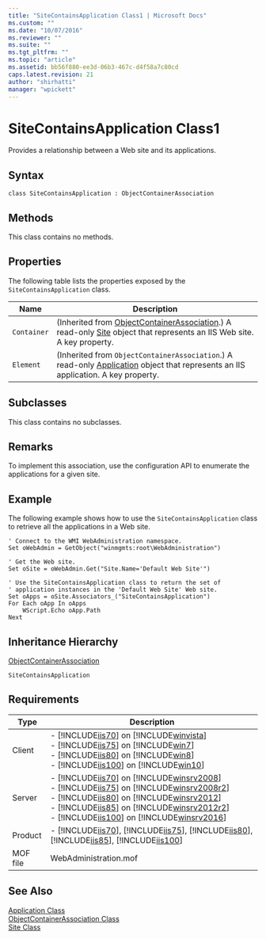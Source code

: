 ```yaml
---
title: "SiteContainsApplication Class1 | Microsoft Docs"
ms.custom: ""
ms.date: "10/07/2016"
ms.reviewer: ""
ms.suite: ""
ms.tgt_pltfrm: ""
ms.topic: "article"
ms.assetid: bb56f880-ee3d-06b3-467c-d4f58a7c80cd
caps.latest.revision: 21
author: "shirhatti"
manager: "wpickett"
---
```

# SiteContainsApplication Class1
Provides a relationship between a Web site and its applications.  
  
## Syntax  
  
```vbs  
class SiteContainsApplication : ObjectContainerAssociation  
```  
  
## Methods  
 This class contains no methods.  
  
## Properties  
 The following table lists the properties exposed by the `SiteContainsApplication` class.  
  
|Name|Description|  
|----------|-----------------|  
|`Container`|(Inherited from [ObjectContainerAssociation](../wmi-provider/objectcontainerassociation-class.md).) A read-only [Site](../wmi-provider/site-class.md) object that represents an IIS Web site. A key property.|  
|`Element`|(Inherited from `ObjectContainerAssociation`.) A read-only [Application](../wmi-provider/application-class.md) object that represents an IIS application. A key property.|  
  
## Subclasses  
 This class contains no subclasses.  
  
## Remarks  
 To implement this association, use the configuration API to enumerate the applications for a given site.  
  
## Example  
 The following example shows how to use the `SiteContainsApplication` class to retrieve all the applications in a Web site.  
  
```  
' Connect to the WMI WebAdministration namespace.  
Set oWebAdmin = GetObject("winmgmts:root\WebAdministration")  
  
' Get the Web site.  
Set oSite = oWebAdmin.Get("Site.Name='Default Web Site'")  
  
' Use the SiteContainsApplication class to return the set of  
' application instances in the 'Default Web Site' Web site.  
Set oApps = oSite.Associators_("SiteContainsApplication")  
For Each oApp In oApps  
    WScript.Echo oApp.Path   
Next  
```  
  
## Inheritance Hierarchy  
 [ObjectContainerAssociation](../wmi-provider/objectcontainerassociation-class.md)  
  
 `SiteContainsApplication`  
  
## Requirements  
  
|Type|Description|  
|----------|-----------------|  
|Client|-   [!INCLUDE[iis70](../wmi-provider/includes/iis70-md.md)] on [!INCLUDE[winvista](../wmi-provider/includes/winvista-md.md)]<br />-   [!INCLUDE[iis75](../wmi-provider/includes/iis75-md.md)] on [!INCLUDE[win7](../wmi-provider/includes/win7-md.md)]<br />-   [!INCLUDE[iis80](../wmi-provider/includes/iis80-md.md)] on [!INCLUDE[win8](../wmi-provider/includes/win8-md.md)]<br />-   [!INCLUDE[iis100](../wmi-provider/includes/iis100-md.md)] on [!INCLUDE[win10](../wmi-provider/includes/win10-md.md)]|  
|Server|-   [!INCLUDE[iis70](../wmi-provider/includes/iis70-md.md)] on [!INCLUDE[winsrv2008](../wmi-provider/includes/winsrv2008-md.md)]<br />-   [!INCLUDE[iis75](../wmi-provider/includes/iis75-md.md)] on [!INCLUDE[winsrv2008r2](../wmi-provider/includes/winsrv2008r2-md.md)]<br />-   [!INCLUDE[iis80](../wmi-provider/includes/iis80-md.md)] on [!INCLUDE[winsrv2012](../wmi-provider/includes/winsrv2012-md.md)]<br />-   [!INCLUDE[iis85](../wmi-provider/includes/iis85-md.md)] on [!INCLUDE[winsrv2012r2](../wmi-provider/includes/winsrv2012r2-md.md)]<br />-   [!INCLUDE[iis100](../wmi-provider/includes/iis100-md.md)] on [!INCLUDE[winsrv2016](../wmi-provider/includes/winsrv2016-md.md)]|  
|Product|-   [!INCLUDE[iis70](../wmi-provider/includes/iis70-md.md)], [!INCLUDE[iis75](../wmi-provider/includes/iis75-md.md)], [!INCLUDE[iis80](../wmi-provider/includes/iis80-md.md)], [!INCLUDE[iis85](../wmi-provider/includes/iis85-md.md)], [!INCLUDE[iis100](../wmi-provider/includes/iis100-md.md)]|  
|MOF file|WebAdministration.mof|  
  
## See Also  
 [Application Class](../wmi-provider/application-class.md)   
 [ObjectContainerAssociation Class](../wmi-provider/objectcontainerassociation-class.md)   
 [Site Class](../wmi-provider/site-class.md)